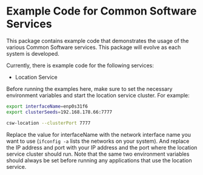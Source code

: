 Example Code for Common Software Services
==============

This package contains example code that demonstrates the usage of the various Common Software services.
This package will evolve as each system is developed.

Currently, there is example code for the following services:
  * Location Service

Before running the examples here, 
make sure to set the necessary environment variables and start the location service cluster.
For example:

```bash
export interfaceName=enp0s31f6
export clusterSeeds=192.168.178.66:7777

csw-location --clusterPort 7777
```

Replace the value for interfaceName with the network interface name you want to use 
(`ifconfig -a` lists the networks on your system).
And replace the IP address and port with your IP address and the port where the location service cluster should run.
Note that the same two environment variables should always be set before running any applications that use the 
location service.

